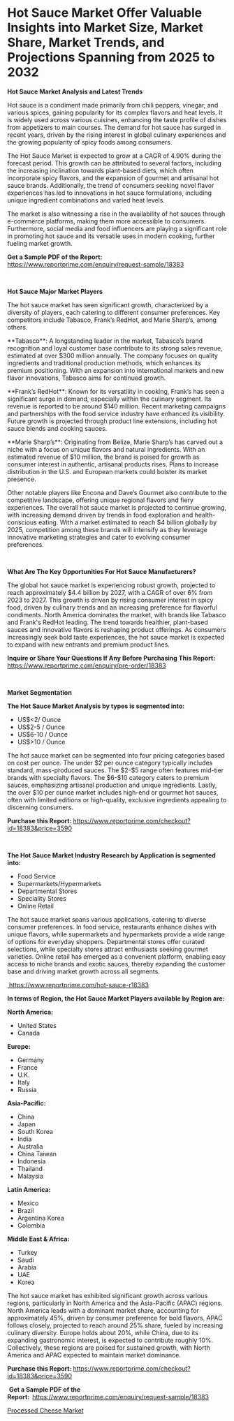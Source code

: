 <p><h1>Hot Sauce Market Offer Valuable Insights into Market Size, Market Share, Market Trends, and Projections Spanning from 2025 to 2032</h1></p><p><strong>Hot Sauce Market Analysis and Latest Trends</strong></p>
<p><p>Hot sauce is a condiment made primarily from chili peppers, vinegar, and various spices, gaining popularity for its complex flavors and heat levels. It is widely used across various cuisines, enhancing the taste profile of dishes from appetizers to main courses. The demand for hot sauce has surged in recent years, driven by the rising interest in global culinary experiences and the growing popularity of spicy foods among consumers.</p><p>The Hot Sauce Market is expected to grow at a CAGR of 4.90% during the forecast period. This growth can be attributed to several factors, including the increasing inclination towards plant-based diets, which often incorporate spicy flavors, and the expansion of gourmet and artisanal hot sauce brands. Additionally, the trend of consumers seeking novel flavor experiences has led to innovations in hot sauce formulations, including unique ingredient combinations and varied heat levels.</p><p>The market is also witnessing a rise in the availability of hot sauces through e-commerce platforms, making them more accessible to consumers. Furthermore, social media and food influencers are playing a significant role in promoting hot sauce and its versatile uses in modern cooking, further fueling market growth.</p></p>
<p><strong>Get a Sample PDF of the Report:&nbsp;</strong> <a href="https://www.reportprime.com/enquiry/request-sample/18383?utm_campaign=3310&utm_medium=2&utm_source=Github&utm_content=ia&utm_term=19032025&utm_id=hot-sauce">https://www.reportprime.com/enquiry/request-sample/18383</a></p>
<p>&nbsp;</p>
<p><strong>Hot Sauce Major Market Players</strong></p>
<p><p>The hot sauce market has seen significant growth, characterized by a diversity of players, each catering to different consumer preferences. Key competitors include Tabasco, Frank’s RedHot, and Marie Sharp’s, among others. </p><p>**Tabasco**: A longstanding leader in the market, Tabasco’s brand recognition and loyal customer base contribute to its strong sales revenue, estimated at over $300 million annually. The company focuses on quality ingredients and traditional production methods, which enhances its premium positioning. With an expansion into international markets and new flavor innovations, Tabasco aims for continued growth.</p><p>**Frank’s RedHot**: Known for its versatility in cooking, Frank’s has seen a significant surge in demand, especially within the culinary segment. Its revenue is reported to be around $140 million. Recent marketing campaigns and partnerships with the food service industry have enhanced its visibility. Future growth is projected through product line extensions, including hot sauce blends and cooking sauces.</p><p>**Marie Sharp’s**: Originating from Belize, Marie Sharp’s has carved out a niche with a focus on unique flavors and natural ingredients. With an estimated revenue of $10 million, the brand is poised for growth as consumer interest in authentic, artisanal products rises. Plans to increase distribution in the U.S. and European markets could bolster its market presence.</p><p>Other notable players like Encona and Dave’s Gourmet also contribute to the competitive landscape, offering unique regional flavors and fiery experiences. The overall hot sauce market is projected to continue growing, with increasing demand driven by trends in food exploration and health-conscious eating. With a market estimated to reach $4 billion globally by 2025, competition among these brands will intensify as they leverage innovative marketing strategies and cater to evolving consumer preferences.</p></p>
<p>&nbsp;</p>
<p><strong>What Are The Key Opportunities For Hot Sauce Manufacturers?</strong></p>
<p><p>The global hot sauce market is experiencing robust growth, projected to reach approximately $4.4 billion by 2027, with a CAGR of over 6% from 2023 to 2027. This growth is driven by rising consumer interest in spicy food, driven by culinary trends and an increasing preference for flavorful condiments. North America dominates the market, with brands like Tabasco and Frank's RedHot leading. The trend towards healthier, plant-based sauces and innovative flavors is reshaping product offerings. As consumers increasingly seek bold taste experiences, the hot sauce market is expected to expand with new entrants and premium product lines.</p></p>
<p><strong>Inquire or Share Your Questions If Any Before Purchasing This Report:</strong> <a href="https://www.reportprime.com/enquiry/pre-order/18383?utm_campaign=3310&utm_medium=2&utm_source=Github&utm_content=ia&utm_term=19032025&utm_id=hot-sauce">https://www.reportprime.com/enquiry/pre-order/18383</a></p>
<p>&nbsp;</p>
<p><strong>Market Segmentation</strong></p>
<p><strong>The Hot Sauce Market Analysis by types is segmented into:</strong></p>
<p><ul><li>US$<2/ Ounce</li><li>US$2-5 / Ounce</li><li>US$6-10 / Ounce</li><li>US$>10 / Ounce</li></ul></p>
<p><p>The hot sauce market can be segmented into four pricing categories based on cost per ounce. The under $2 per ounce category typically includes standard, mass-produced sauces. The $2-$5 range often features mid-tier brands with specialty flavors. The $6-$10 category caters to premium sauces, emphasizing artisanal production and unique ingredients. Lastly, the over $10 per ounce market includes high-end or gourmet hot sauces, often with limited editions or high-quality, exclusive ingredients appealing to discerning consumers.</p></p>
<p><strong>Purchase this Report:&nbsp;</strong><a href="https://www.reportprime.com/checkout?id=18383&price=3590&utm_campaign=3310&utm_medium=2&utm_source=Github&utm_content=ia&utm_term=19032025&utm_id=hot-sauce">https://www.reportprime.com/checkout?id=18383&price=3590</a></p>
<p>&nbsp;</p>
<p><strong>The Hot Sauce Market Industry Research by Application is segmented into:</strong></p>
<p><ul><li>Food Service</li><li>Supermarkets/Hypermarkets</li><li>Departmental Stores</li><li>Speciality Stores</li><li>Online Retail</li></ul></p>
<p><p>The hot sauce market spans various applications, catering to diverse consumer preferences. In food service, restaurants enhance dishes with unique flavors, while supermarkets and hypermarkets provide a wide range of options for everyday shoppers. Departmental stores offer curated selections, while specialty stores attract enthusiasts seeking gourmet varieties. Online retail has emerged as a convenient platform, enabling easy access to niche brands and exotic sauces, thereby expanding the customer base and driving market growth across all segments.</p></p>
<p><a href="https://www.reportprime.com/hot-sauce-r18383?utm_campaign=3310&utm_medium=2&utm_source=Github&utm_content=ia&utm_term=19032025&utm_id=hot-sauce">&nbsp;https://www.reportprime.com/hot-sauce-r18383</a></p>
<p><strong>In terms of Region, the Hot Sauce Market Players available by Region are:</strong></p>
<p>
    <p> <strong> North America: </strong>
        <ul>
            <li>United States</li>
            <li>Canada</li>
        </ul>
        </p> 
    <p> <strong> Europe: </strong>
        <ul>
            <li>Germany</li>
            <li>France</li>
            <li>U.K.</li>
            <li>Italy</li>
            <li>Russia</li>
        </ul>
        </p> 
    <p> <strong> Asia-Pacific: </strong>
        <ul>
            <li>China</li>
            <li>Japan</li>
            <li>South Korea</li>
            <li>India</li>
            <li>Australia</li>
            <li>China Taiwan</li>
            <li>Indonesia</li>
            <li>Thailand</li>
            <li>Malaysia</li>
        </ul>
        </p> 
    <p> <strong> Latin America: </strong>
        <ul>
            <li>Mexico</li>
            <li>Brazil</li>
            <li>Argentina Korea</li>
            <li>Colombia</li>
        </ul>
        </p> 
    <p> <strong> Middle East & Africa: </strong>
        <ul>
            <li>Turkey</li>
            <li>Saudi</li>
            <li>Arabia</li>
            <li>UAE</li>
            <li>Korea</li>
        </ul>
    </p>
    </p>
<p><p>The hot sauce market has exhibited significant growth across various regions, particularly in North America and the Asia-Pacific (APAC) regions. North America leads with a dominant market share, accounting for approximately 45%, driven by consumer preference for bold flavors. APAC follows closely, projected to reach around 25% share, fueled by increasing culinary diversity. Europe holds about 20%, while China, due to its expanding gastronomic interest, is expected to contribute roughly 10%. Collectively, these regions are poised for sustained growth, with North America and APAC expected to maintain market dominance.</p></p>
<p><strong>Purchase this Report: </strong><a href="https://www.reportprime.com/checkout?id=18383&price=3590&utm_campaign=3310&utm_medium=2&utm_source=Github&utm_content=ia&utm_term=19032025&utm_id=hot-sauce">https://www.reportprime.com/checkout?id=18383&price=3590</a></p>
<p>&nbsp;<strong>Get a Sample PDF of the Report:&nbsp;&nbsp;</strong><a href="https://www.reportprime.com/enquiry/request-sample/18383?utm_campaign=3310&utm_medium=2&utm_source=Github&utm_content=ia&utm_term=19032025&utm_id=hot-sauce">https://www.reportprime.com/enquiry/request-sample/18383</a></p>
<p><strong></strong></p>
<p><p><a href="https://github.com/fraryatena85/Market-Research-Report-List-1/blob/main/processed-cheese-market.md?utm_campaign=3310&utm_medium=2&utm_source=Github&utm_content=ia&utm_term=19032025&utm_id=hot-sauce">Processed Cheese Market</a></p></p>